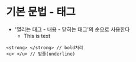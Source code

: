 # 기본 문법 - 태그
- '열리는 태그 - 내용 - 닫히는 태그'의 순으로 사용한다
	- <tagName>This is text</tagName>

```
<strong> </strong> // bold처리
<u> </u> // 밑줄(underline)
```